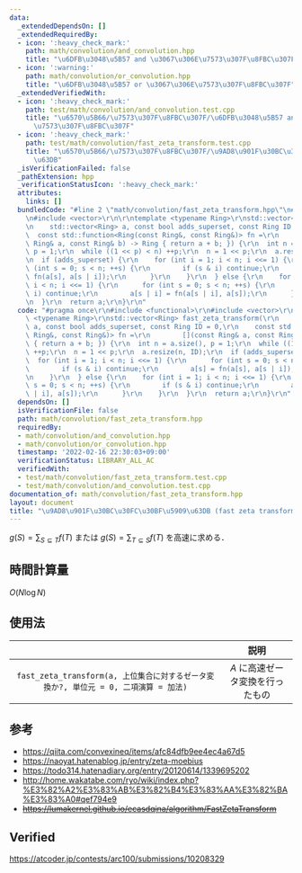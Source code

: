 ```yaml
---
data:
  _extendedDependsOn: []
  _extendedRequiredBy:
  - icon: ':heavy_check_mark:'
    path: math/convolution/and_convolution.hpp
    title: "\u6DFB\u3048\u5B57 and \u3067\u306E\u7573\u307F\u8FBC\u307F"
  - icon: ':warning:'
    path: math/convolution/or_convolution.hpp
    title: "\u6DFB\u3048\u5B57 or \u3067\u306E\u7573\u307F\u8FBC\u307F"
  _extendedVerifiedWith:
  - icon: ':heavy_check_mark:'
    path: test/math/convolution/and_convolution.test.cpp
    title: "\u6570\u5B66/\u7573\u307F\u8FBC\u307F/\u6DFB\u3048\u5B57 and \u3067\u306E\
      \u7573\u307F\u8FBC\u307F"
  - icon: ':heavy_check_mark:'
    path: test/math/convolution/fast_zeta_transform.test.cpp
    title: "\u6570\u5B66/\u7573\u307F\u8FBC\u307F/\u9AD8\u901F\u30BC\u30FC\u30BF\u5909\
      \u63DB"
  _isVerificationFailed: false
  _pathExtension: hpp
  _verificationStatusIcon: ':heavy_check_mark:'
  attributes:
    links: []
  bundledCode: "#line 2 \"math/convolution/fast_zeta_transform.hpp\"\n#include <functional>\r\
    \n#include <vector>\r\n\r\ntemplate <typename Ring>\r\nstd::vector<Ring> fast_zeta_transform(\r\
    \n    std::vector<Ring> a, const bool adds_superset, const Ring ID = 0,\r\n  \
    \  const std::function<Ring(const Ring&, const Ring&)> fn =\r\n        [](const\
    \ Ring& a, const Ring& b) -> Ring { return a + b; }) {\r\n  int n = a.size(),\
    \ p = 1;\r\n  while ((1 << p) < n) ++p;\r\n  n = 1 << p;\r\n  a.resize(n, ID);\r\
    \n  if (adds_superset) {\r\n    for (int i = 1; i < n; i <<= 1) {\r\n      for\
    \ (int s = 0; s < n; ++s) {\r\n        if (s & i) continue;\r\n        a[s] =\
    \ fn(a[s], a[s | i]);\r\n      }\r\n    }\r\n  } else {\r\n    for (int i = 1;\
    \ i < n; i <<= 1) {\r\n      for (int s = 0; s < n; ++s) {\r\n        if (s &\
    \ i) continue;\r\n        a[s | i] = fn(a[s | i], a[s]);\r\n      }\r\n    }\r\
    \n  }\r\n  return a;\r\n}\r\n"
  code: "#pragma once\r\n#include <functional>\r\n#include <vector>\r\n\r\ntemplate\
    \ <typename Ring>\r\nstd::vector<Ring> fast_zeta_transform(\r\n    std::vector<Ring>\
    \ a, const bool adds_superset, const Ring ID = 0,\r\n    const std::function<Ring(const\
    \ Ring&, const Ring&)> fn =\r\n        [](const Ring& a, const Ring& b) -> Ring\
    \ { return a + b; }) {\r\n  int n = a.size(), p = 1;\r\n  while ((1 << p) < n)\
    \ ++p;\r\n  n = 1 << p;\r\n  a.resize(n, ID);\r\n  if (adds_superset) {\r\n  \
    \  for (int i = 1; i < n; i <<= 1) {\r\n      for (int s = 0; s < n; ++s) {\r\n\
    \        if (s & i) continue;\r\n        a[s] = fn(a[s], a[s | i]);\r\n      }\r\
    \n    }\r\n  } else {\r\n    for (int i = 1; i < n; i <<= 1) {\r\n      for (int\
    \ s = 0; s < n; ++s) {\r\n        if (s & i) continue;\r\n        a[s | i] = fn(a[s\
    \ | i], a[s]);\r\n      }\r\n    }\r\n  }\r\n  return a;\r\n}\r\n"
  dependsOn: []
  isVerificationFile: false
  path: math/convolution/fast_zeta_transform.hpp
  requiredBy:
  - math/convolution/and_convolution.hpp
  - math/convolution/or_convolution.hpp
  timestamp: '2022-02-16 22:30:03+09:00'
  verificationStatus: LIBRARY_ALL_AC
  verifiedWith:
  - test/math/convolution/fast_zeta_transform.test.cpp
  - test/math/convolution/and_convolution.test.cpp
documentation_of: math/convolution/fast_zeta_transform.hpp
layout: document
title: "\u9AD8\u901F\u30BC\u30FC\u30BF\u5909\u63DB (fast zeta transform)"
---
```


$g(S) = \sum_{S \subseteq T} f(T)$ または $g(S) = \sum_{T \subseteq S} f(T)$ を高速に求める．


## 時間計算量

$O(N\log{N})$


## 使用法

||説明|
|:--:|:--:|
|`fast_zeta_transform(a, 上位集合に対するゼータ変換か?, 単位元 = 0, 二項演算 = 加法)`|$A$ に高速ゼータ変換を行ったもの|


## 参考

- https://qiita.com/convexineq/items/afc84dfb9ee4ec4a67d5
- https://naoyat.hatenablog.jp/entry/zeta-moebius
- https://todo314.hatenadiary.org/entry/20120614/1339695202
- http://home.wakatabe.com/ryo/wiki/index.php?%E3%82%A2%E3%83%AB%E3%82%B4%E3%83%AA%E3%82%BA%E3%83%A0#qef794e9
- ~~https://lumakernel.github.io/ecasdqina/algorithm/FastZetaTransform~~


## Verified

https://atcoder.jp/contests/arc100/submissions/10208329
